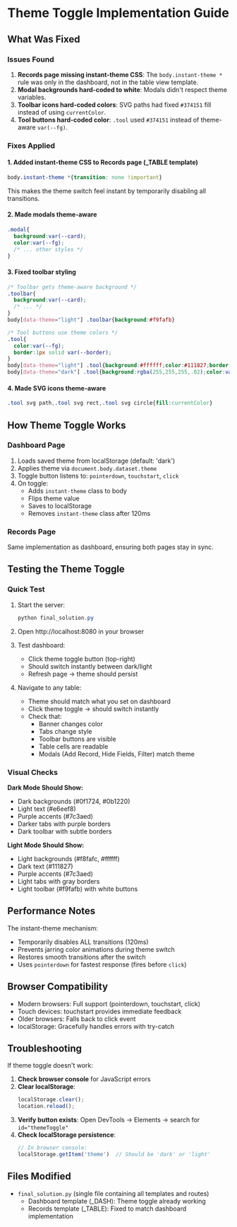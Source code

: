 # Theme Toggle Implementation Guide

## What Was Fixed

### Issues Found
1. **Records page missing instant-theme CSS**: The `body.instant-theme *` rule was only in the dashboard, not in the table view template.
2. **Modal backgrounds hard-coded to white**: Modals didn't respect theme variables.
3. **Toolbar icons hard-coded colors**: SVG paths had fixed `#374151` fill instead of using `currentColor`.
4. **Tool buttons hard-coded color**: `.tool` used `#374151` instead of theme-aware `var(--fg)`.

### Fixes Applied

#### 1. Added instant-theme CSS to Records page (_TABLE template)
```css
body.instant-theme *{transition: none !important}
```
This makes the theme switch feel instant by temporarily disabling all transitions.

#### 2. Made modals theme-aware
```css
.modal{
  background:var(--card);
  color:var(--fg);
  /* ... other styles */
}
```

#### 3. Fixed toolbar styling
```css
/* Toolbar gets theme-aware background */
.toolbar{
  background:var(--card);
  /* ... */
}
body[data-theme="light"] .toolbar{background:#f9fafb}

/* Tool buttons use theme colors */
.tool{
  color:var(--fg);
  border:1px solid var(--border);
}
body[data-theme="light"] .tool{background:#ffffff;color:#111827;border:1px solid #e5e7eb}
body[data-theme="dark"] .tool{background:rgba(255,255,255,.02);color:var(--fg);border:1px solid rgba(255,255,255,.1)}
```

#### 4. Made SVG icons theme-aware
```css
.tool svg path,.tool svg rect,.tool svg circle{fill:currentColor}
```

## How Theme Toggle Works

### Dashboard Page
1. Loads saved theme from localStorage (default: 'dark')
2. Applies theme via `document.body.dataset.theme`
3. Toggle button listens to: `pointerdown`, `touchstart`, `click`
4. On toggle:
   - Adds `instant-theme` class to body
   - Flips theme value
   - Saves to localStorage
   - Removes `instant-theme` class after 120ms

### Records Page  
Same implementation as dashboard, ensuring both pages stay in sync.

## Testing the Theme Toggle

### Quick Test
1. Start the server:
   ```powershell
   python final_solution.py
   ```

2. Open http://localhost:8080 in your browser

3. Test dashboard:
   - Click theme toggle button (top-right)
   - Should switch instantly between dark/light
   - Refresh page → theme should persist

4. Navigate to any table:
   - Theme should match what you set on dashboard
   - Click theme toggle → should switch instantly
   - Check that:
     - Banner changes color
     - Tabs change style
     - Toolbar buttons are visible
     - Table cells are readable
     - Modals (Add Record, Hide Fields, Filter) match theme

### Visual Checks

**Dark Mode Should Show:**
- Dark backgrounds (#0f1724, #0b1220)
- Light text (#e6eef8)
- Purple accents (#7c3aed)
- Darker tabs with purple borders
- Dark toolbar with subtle borders

**Light Mode Should Show:**
- Light backgrounds (#f8fafc, #ffffff)
- Dark text (#111827)
- Purple accents (#7c3aed)
- Light tabs with gray borders
- Light toolbar (#f9fafb) with white buttons

## Performance Notes

The instant-theme mechanism:
- Temporarily disables ALL transitions (120ms)
- Prevents jarring color animations during theme switch
- Restores smooth transitions after the switch
- Uses `pointerdown` for fastest response (fires before `click`)

## Browser Compatibility

- Modern browsers: Full support (pointerdown, touchstart, click)
- Touch devices: touchstart provides immediate feedback
- Older browsers: Falls back to click event
- localStorage: Gracefully handles errors with try-catch

## Troubleshooting

If theme toggle doesn't work:

1. **Check browser console** for JavaScript errors
2. **Clear localStorage**: 
   ```javascript
   localStorage.clear();
   location.reload();
   ```
3. **Verify button exists**: Open DevTools → Elements → search for `id="themeToggle"`
4. **Check localStorage persistence**:
   ```javascript
   // In browser console:
   localStorage.getItem('theme')  // Should be 'dark' or 'light'
   ```

## Files Modified

- `final_solution.py` (single file containing all templates and routes)
  - Dashboard template (_DASH): Theme toggle already working
  - Records template (_TABLE): Fixed to match dashboard implementation

